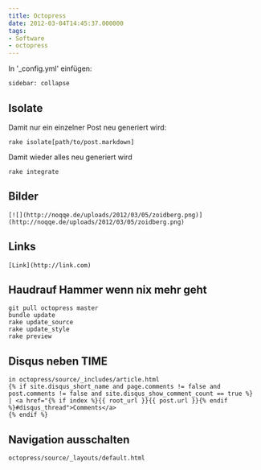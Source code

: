 ```yaml
---
title: Octopress
date: 2012-03-04T14:45:37.000000
tags: 
- Software
- octopress
---
```



In '_config.yml' einfügen:

    sidebar: collapse

## Isolate

Damit nur ein einzelner Post neu generiert wird:

    rake isolate[path/to/post.markdown]

Damit wieder alles neu generiert wird

    rake integrate

## Bilder

    [![](http://noqqe.de/uploads/2012/03/05/zoidberg.png)](http://noqqe.de/uploads/2012/03/05/zoidberg.png)

## Links

    [Link](http://link.com)

## Haudrauf Hammer wenn nix mehr geht

~~~
git pull octopress master
bundle update
rake update_source
rake update_style
rake preview
~~~

## Disqus neben TIME

~~~
in octopress/source/_includes/article.html
{% if site.disqus_short_name and page.comments != false and post.comments != false and site.disqus_show_comment_count == true %}
| <a href="{% if index %}{{ root_url }}{{ post.url }}{% endif %}#disqus_thread">Comments</a>
{% endif %}
~~~

## Navigation ausschalten

~~~
octopress/source/_layouts/default.html
~~~

